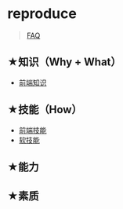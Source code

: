 # reproduce

> [FAQ](./faq.md)

## ★知识（Why + What）

- [前端知识](./01/01/README.md)


## ★技能（How）

- [前端技能](./02/01/README.md)
- [软技能](./02/02/README.md)

## ★能力

## ★素质






